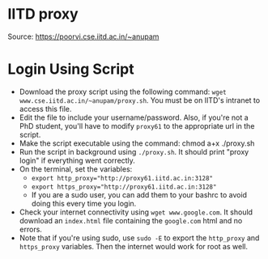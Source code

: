 # IITD proxy
Source: https://poorvi.cse.iitd.ac.in/~anupam

# Login Using Script
- Download the proxy script using the following command: `wget www.cse.iitd.ac.in/~anupam/proxy.sh`. You must be on IITD's intranet to access this file. 
- Edit the file to include your username/password. Also, if you're not a PhD student, you'll have to modify `proxy61` to the appropriate url in the script.
- Make the script executable using the command: chmod a+x ./proxy.sh
- Run the script in background using `./proxy.sh`. It should print "proxy login" if everything went correctly.
- On the terminal, set the variables:
  - `export http_proxy="http://proxy61.iitd.ac.in:3128"`
  - `export https_proxy="http://proxy61.iitd.ac.in:3128"`
  - If you are a sudo user, you can add them to your bashrc to avoid doing this every time you login.
- Check your internet connectivity using `wget www.google.com`. It should download an `index.html` file containing the `google.com` html and no errors.
- Note that if you're using sudo, use `sudo -E` to export the `http_proxy` and `https_proxy` variables. Then the internet would work for root as well.
